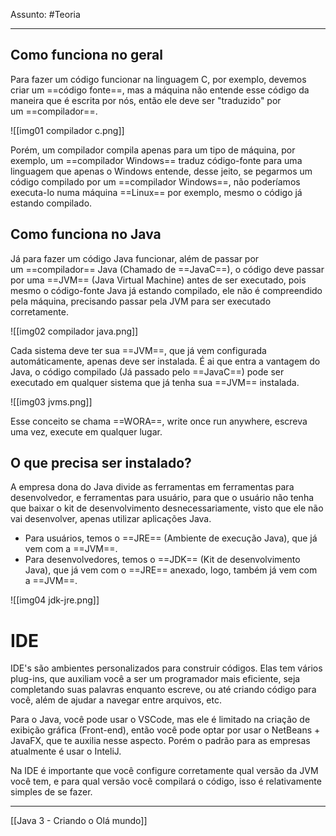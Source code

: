 Assunto: #Teoria

---
## Como funciona no geral
Para fazer um código funcionar na linguagem C, por exemplo, devemos criar um ==código fonte==, mas a máquina não entende esse código da maneira que é escrita por nós, então ele deve ser "traduzido" por um ==compilador==.

![[img01 compilador c.png]]

Porém, um compilador compila apenas para um tipo de máquina, por exemplo, um ==compilador Windows== traduz código-fonte para uma linguagem que apenas o Windows entende, desse jeito, se pegarmos um código compilado por um ==compilador Windows==, não poderíamos executa-lo numa máquina ==Linux== por exemplo, mesmo o código já estando compilado.

## Como funciona no Java
Já para fazer um código Java funcionar, além de passar por um ==compilador== Java (Chamado de ==JavaC==), o código deve passar por uma ==JVM== (Java Virtual Machine) antes de ser executado, pois mesmo o código-fonte Java já estando compilado, ele não é compreendido pela máquina, precisando passar pela JVM para ser executado corretamente.

![[img02 compilador java.png]]

Cada sistema deve ter sua ==JVM==, que já vem configurada automáticamente, apenas deve ser instalada. É ai que entra a vantagem do Java, o código compilado (Já passado pelo ==JavaC==) pode ser executado em qualquer sistema que já tenha sua ==JVM== instalada.

![[img03 jvms.png]]

Esse conceito se chama ==WORA==, write once run anywhere, escreva uma vez, execute em qualquer lugar.

## O que precisa ser instalado?
A empresa dona do Java divide as ferramentas em ferramentas para desenvolvedor, e ferramentas para usuário, para que o usuário não tenha que baixar o kit de desenvolvimento desnecessariamente, visto que ele não vai desenvolver, apenas utilizar aplicações Java.

- Para usuários, temos o ==JRE== (Ambiente de execução Java), que já vem com a ==JVM==.
- Para desenvolvedores, temos o ==JDK== (Kit de desenvolvimento Java), que já vem com o ==JRE== anexado, logo, também já vem com a ==JVM==.

![[img04 jdk-jre.png]]
# IDE

IDE's são ambientes personalizados para construir códigos. Elas tem vários plug-ins, que auxiliam você a ser um programador mais eficiente, seja completando suas palavras enquanto escreve, ou até criando código para você, além de ajudar a navegar entre arquivos, etc.

Para o Java, você pode usar o VSCode, mas ele é limitado na criação de exibição gráfica (Front-end), então você pode optar por usar o NetBeans + JavaFX, que te auxilia nesse aspecto. Porém o padrão para as empresas atualmente é usar o InteliJ.

Na IDE é importante que você configure corretamente qual versão da JVM você tem, e para qual versão você compilará o código, isso é relativamente simples de se fazer.

---
[[Java 3 - Criando o Olá mundo]]
